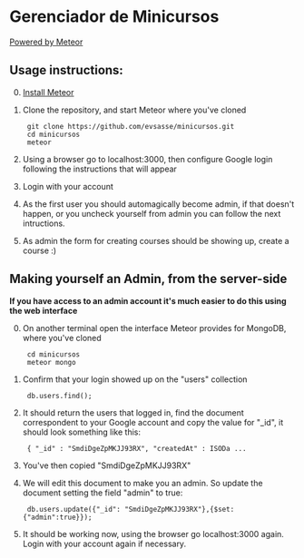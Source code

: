 # Gerenciador de Minicursos

[Powered by Meteor](https://www.meteor.com/)

## Usage instructions:
0. [Install Meteor](https://www.meteor.com/install)
0. Clone the repository, and start Meteor where you've cloned

        git clone https://github.com/evsasse/minicursos.git
        cd minicursos
        meteor
0. Using a browser go to localhost:3000, then configure Google login following the instructions that will appear
0. Login with your account
0. As the first user you should automagically become admin, if that doesn't happen, or you uncheck yourself from admin you can follow the next intructions.
0. As admin the form for creating courses should be showing up, create a course :)

## Making yourself an Admin, from the server-side
**If you have access to an admin account it's much easier to do this using the web interface**

0. On another terminal open the interface Meteor provides for MongoDB, where you've cloned

        cd minicursos
        meteor mongo
0. Confirm that your login showed up on the "users" collection

        db.users.find();
0. It should return the users that logged in, find the document correspondent to your Google account and copy
the value for "_id", it should look something like this:

        { "_id" : "SmdiDgeZpMKJJ93RX", "createdAt" : ISODa ...
0. You've then copied "SmdiDgeZpMKJJ93RX"
0. We will edit this document to make you an admin. So update the document setting the field "admin" to true:

        db.users.update({"_id": "SmdiDgeZpMKJJ93RX"},{$set:{"admin":true}});
0. It should be working now, using the browser go localhost:3000 again. Login with your account again if necessary.
